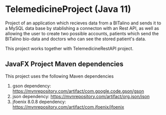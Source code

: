 # TelemedicineProject (Java 11)

Project of an application which recieves data from a BITalino and sends it to a MySQL data base by stablishing a connecton with an Rest API, as well as allowing the user to create two possible accounts, patients which send the BITalino bio-data and doctors who can see the stored patient's data.

This project works together with TelemedicineRestAPI project.

## JavaFX Project Maven dependencies

This project uses the following Maven dependencies

1. gson dependency: https://mvnrepository.com/artifact/com.google.code.gson/gson
2. json dependency: https://mvnrepository.com/artifact/org.json/json
3. jfoenix 8.0.8 dependency: https://mvnrepository.com/artifact/com.jfoenix/jfoenix
